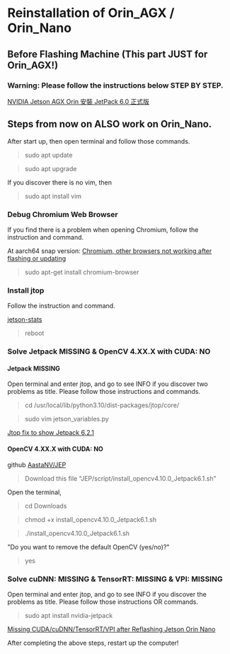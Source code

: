 # Reinstallation of Orin_AGX / Orin_Nano 
## Before Flashing Machine (This part JUST for Orin_AGX!)
### Warning: Please follow the instructions below STEP BY STEP.
[NVIDIA Jetson AGX Orin 安裝 JetPack 6.0 正式版](https://blog.cavedu.com/2024/08/10/jetson-agx-orin-jp6-install/)

## Steps from now on ALSO work on Orin_Nano.

After start up, then open terminal and follow those commands.
>sudo apt update

>sudo apt upgrade

If you discover there is no vim, then
>sudo apt install vim

### Debug Chromium Web Browser

If you find there is a problem when opening Chromium, follow the instruction and command.

At aarch64 snap version:
[Chromium, other browsers not working after flashing or updating](https://forums.developer.nvidia.com/t/chromium-other-browsers-not-working-after-flashing-or-updating-heres-why-and-quick-fix/338891)

>sudo apt-get install chromium-browser

### Install jtop

Follow the instruction and command.

[jetson-stats](https://rnext.it/jetson_stats/)

>reboot

### Solve Jetpack MISSING & OpenCV 4.XX.X with CUDA: NO

#### Jetpack MISSING
Open terminal and enter jtop, and go to see INFO if you discover two problems as title. Please follow those instructions and commands.

>cd /usr/local/lib/python3.10/dist-packages/jtop/core/

>sudo vim jetson_variables.py

[Jtop fix to show Jetpack 6.2.1](https://forums.developer.nvidia.com/t/jtop-fix-to-show-jetpack-6-2-1/339404/1)

#### OpenCV 4.XX.X with CUDA: NO

github [AastaNV/JEP](https://github.com/AastaNV/JEP/blob/master/script/install_opencv4.10.0_Jetpack6.1.sh)

>Download this file "JEP/script/install_opencv4.10.0_Jetpack6.1.sh"

Open the terminal, 

>cd Downloads

>chmod +x install_opencv4.10.0_Jetpack6.1.sh

>./install_opencv4.10.0_Jetpack6.1.sh

"Do you want to remove the default OpenCV (yes/no)?"

>yes

### Solve cuDNN: MISSING & TensorRT: MISSING & VPI: MISSING

Open terminal and enter jtop, and go to see INFO if you discover the problems as title. Please follow those instructions OR commands.

>sudo apt install nvidia-jetpack

[Missing CUDA/cuDNN/TensorRT/VPI after Reflashing Jetson Orin Nano](https://nvidia-jetson.piveral.com/jetson-orin-nano/missing-cuda-cudnn-tensorrt-vpi-after-reflashing-jetson-orin-nano/)

After completing the above steps, restart up the computer!
